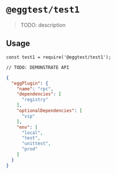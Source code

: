 # `@eggtest/test1`

> TODO: description

## Usage

```
const test1 = require('@eggtest/test1');

// TODO: DEMONSTRATE API
```

```json
{
  "eggPlugin": {
    "name": "rpc",
    "dependencies": [
      "registry"
    ],
    "optionalDependencies": [
      "vip"
    ],
    "env": [
      "local",
      "test",
      "unittest",
      "prod"
    ]
  }
}
```
